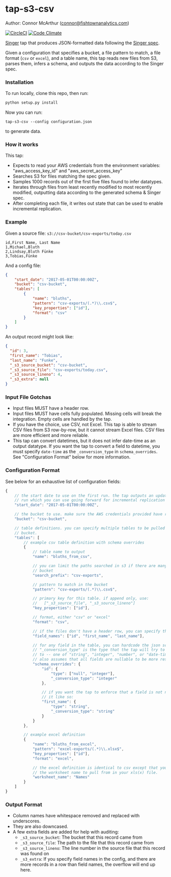 # tap-s3-csv
Author: Connor McArthur (connor@fishtownanalytics.com)

[![CircleCI](https://circleci.com/gh/fishtown-analytics/tap-s3-csv/tree/master.svg?style=shield)](https://circleci.com/gh/fishtown-analytics/tap-s3-csv) [![Code Climate](https://codeclimate.com/github/fishtown-analytics/tap-s3-csv/badges/gpa.svg)](https://codeclimate.com/github/fishtown-analytics/tap-s3-csv)

[Singer](singer.io) tap that produces JSON-formatted data following
the [Singer spec](https://github.com/singer-io/getting-started/blob/master/SPEC.md).

Given a configuration that specifies a bucket, a file pattern to match, a file format (`csv` or `excel`),
and a table name, this tap reads new files from S3, parses them, infers a schema, and outputs the data
according to the Singer spec.

### Installation

To run locally, clone this repo, then run:

```bash
python setup.py install
```

Now you can run:

```
tap-s3-csv --config configuration.json
```

to generate data.

### How it works

This tap:

 - Expects to read your AWS credentials from the environment variables: "aws_access_key_id" and "aws_secret_access_key"
 - Searches S3 for files matching the spec given.
 - Samples 1000 records out of the first five files found to infer datatypes.
 - Iterates through files from least recently modified to most recently modified, outputting data according
   to the generated schema & Singer spec.
 - After completing each file, it writes out state that can be used to enable incremental replication.

### Example

Given a source file: `s3://csv-bucket/csv-exports/today.csv`

```csv
id,First Name, Last Name
1,Michael,Bluth
2,Lindsay,Bluth Fünke
3,Tobias,Fünke
```

And a config file:

```json
{
    "start_date": "2017-05-01T00:00:00Z",
    "bucket": "csv-bucket",
    "tables": [
        {
            "name": "bluths",
            "pattern": "csv-exports/(.*)\\.csv$",
            "key_properties": ["id"],
            "format": "csv"
        }
    ]
}
```

An output record might look like:

```json
{
  "id": 3,
  "first_name": "Tobias",
  "last_name": "Funke",
  "_s3_source_bucket": "csv-bucket",
  "_s3_source_file": "csv-exports/today.csv",
  "_s3_source_lineno": 4,
  "_s3_extra": null
}
```

### Input File Gotchas

- Input files MUST have a header row.
- Input files MUST have cells fully populated. Missing cells will break the integration. Empty cells
  are handled by the tap.
- If you have the choice, use CSV, not Excel. This tap is able to stream CSV files from S3 row-by-row,
  but it cannot stream Excel files. CSV files are more efficient and more reliable.
- This tap can convert datetimes, but it does not infer date-time as an output datatype. If you want
  the tap to convert a field to datetime, you must specify `date-time` as the `_conversion_type` in
  `schema_overrides`. See "Configuration Format" below for more information.

### Configuration Format

See below for an exhaustive list of configuration fields:

```javascript
{
    // the start date to use on the first run. the tap outputs an updated state on each
    // run which you can use going forward for incremental replication
    "start_date": "2017-05-01T00:00:00Z",

    // the bucket to use. make sure the AWS credentials provided have read access.
    "bucket": "csv-bucket",

    // table definitions. you can specify multiple tables to be pulled from a given
    // bucket.
    "tables": [
        // example csv table definition with schema overrides
        {
            // table name to output
            "name": "bluths_from_csv",

            // you can limit the paths searched in s3 if there are many files in your
            // bucket
            "search_prefix": "csv-exports",

            // pattern to match in the bucket
            "pattern": "csv-exports/(.*)\\.csv$",

            // primary key for this table. if append only, use:
            //   ["_s3_source_file", "_s3_source_lineno"]
            "key_properties": ["id"],

            // format, either "csv" or "excel"
            "format": "csv",

            // if the files don't have a header row, you can specify the field names
            "field_names": ["id", "first_name", "last_name"],

            // for any field in the table, you can hardcode the json schema datatype.
            // "_conversion_type" is the type that the tap will try to coerce the field
            // to -- one of "string", "integer", "number", or "date-time". this tap
            // also assumes that all fields are nullable to be more resilient to empty cells.
            "schema_overrides": {
                "id": {
                    "type": ["null", "integer"],
                    "_conversion_type": "integer"
                },

                // if you want the tap to enforce that a field is not nullable, you can do
                // it like so:
                "first_name": {
                    "type": "string",
                    "_conversion_type": "string"
                }
            }
        },

        // example excel definition
        {
            "name": "bluths_from_excel",
            "pattern": "excel-exports/(.*)\\.xlsx$",
            "key_properties": ["id"],
            "format": "excel",

            // the excel definition is identical to csv except that you must specify
            // the worksheet name to pull from in your xls(x) file.
            "worksheet_name": "Names"
        }
    ]
}
```

### Output Format

- Column names have whitespace removed and replaced with underscores.
- They are also downcased.
- A few extra fields are added for help with auditing:
  - `_s3_source_bucket`: The bucket that this record came from
  - `_s3_source_file`: The path to the file that this record came from
  - `_s3_source_lineno`: The line number in the source file that this record was found on
  - `_s3_extra`: If you specify field names in the config, and there are more records in a row than field names, the overflow will end up here.
